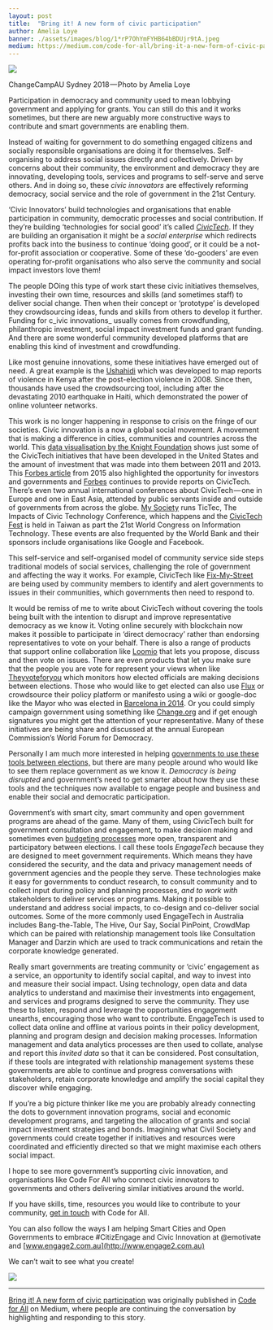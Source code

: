 ```yaml
---
layout: post
title:  "Bring it! A new form of civic participation"
author: Amelia Loye
banner: ./assets/images/blog/1*rP7OhYmFYHB64bBDUjr9tA.jpeg
medium: https://medium.com/code-for-all/bring-it-a-new-form-of-civic-participation-7b186cd8109a?source=rss----77bd73f07099--thought
---
```


![](https://cdn-images-1.medium.com/max/1024/1*rP7OhYmFYHB64bBDUjr9tA.jpeg)

ChangeCampAU Sydney 2018 — Photo by Amelia Loye

Participation in democracy and community used to mean lobbying government and applying for grants. You can still do this and it works sometimes, but there are new arguably more constructive ways to contribute and smart governments are enabling them.

Instead of waiting for government to do something engaged citizens and socially responsible organisations are doing it for themselves. Self-organising to address social issues directly and collectively. Driven by concerns about their community, the environment and democracy they are innovating, developing tools, services and programs to self-serve and serve others. And in doing so, these _civic innovators_ are effectively reforming democracy, social service and the role of government in the 21st Century.

‘Civic Innovators’ build technologies and organisations that enable participation in community, democratic processes and social contribution. If they’re building ‘technologies for social good’ it’s called [_CivicTech_](https://blog.codeforaustralia.org/wtf-is-civic-tech-and-why-are-we-here-eef816c6e0). If they are building an organisation it might be a _social enterprise_ which redirects profits back into the business to continue ‘doing good’, or it could be a not-for-profit association or cooperative. Some of these ‘do-gooders’ are even operating for-profit organisations who also serve the community and social impact investors love them!

The people DOing this type of work start these civic initiatives themselves, investing their own time, resources and skills (and sometimes staff) to deliver social change. Then when their concept or ‘prototype’ is developed they crowdsourcing ideas, funds and skills from others to develop it further. Funding for c_ivic innovations_ usually comes from crowdfunding, philanthropic investment, social impact investment funds and grant funding. And there are some wonderful community developed platforms that are enabling this kind of investment and crowdfunding.

Like most genuine innovations, some these initiatives have emerged out of need. A great example is the [Ushahidi](https://www.ushahidi.com/) which was developed to map reports of violence in Kenya after the post-election violence in 2008. Since then, thousands have used the crowdsourcing tool, including after the devastating 2010 earthquake in Haiti, which demonstrated the power of online volunteer networks.

This work is no longer happening in response to crisis on the fringe of our societies. Civic innovation is a now a global social movement. A movement that is making a difference in cities, communities and countries across the world. This [data visualisation by the Knight Foundation](https://knightfoundation.org/features/civictech/) shows just some of the CivicTech initiatives that have been developed in the United States and the amount of investment that was made into them between 2011 and 2013. This [Forbes article](https://www.forbes.com/sites/mikemontgomery/2015/06/24/why-civic-tech-is-the-next-big-thing/#5d63ff5e369a) from 2015 also highlighted the opportunity for investors and governments and [Forbes](https://www.forbes.com/sites/quora/2017/09/19/what-is-civic-technology/) continues to provide reports on CivicTech. There’s even two annual international conferences about CivicTech — one in Europe and one in East Asia, attended by public servants inside and outside of governments from across the globe. [My Society](https://www.mysociety.org/) runs TicTec, The Impacts of Civic Technology Conference, which happens and the [CivicTech Fest](http://civictechfest.org/) is held in Taiwan as part the 21st World Congress on Information Technology. These events are also frequented by the World Bank and their sponsors include organisations like Google and Facebook.

This self-service and self-organised model of community service side steps traditional models of social services, challenging the role of government and affecting the way it works. For example, CivicTech like [Fix-My-Street](https://www.fixmystreet.com/) are being used by community members to identify and alert governments to issues in their communities, which governments then need to respond to.

It would be remiss of me to write about CivicTech without covering the tools being built with the intention to disrupt and improve representative democracy as we know it. Voting online securely with blockchain now makes it possible to participate in ‘direct democracy’ rather than endorsing representatives to vote on your behalf. There is also a range of products that support online collaboration like [Loomio](https://www.loomio.org/) that lets you propose, discuss and then vote on issues. There are even products that let you make sure that the people you are vote for represent your views when like [Theyvoteforyou](https://theyvoteforyou.org.au/) which monitors how elected officials are making decisions between elections. Those who would like to get elected can also use [Flux](https://voteflux.org/) or crowdsource their policy platform or manifesto using a wiki or google-doc like the Mayor who was elected in [Barcelona in 2014](https://www.opendemocracy.net/can-europe-make-it/ada-colau/first-we-take-barcelona). Or you could simply campaign government using something like [Change.org](https://www.change.org/) and if get enough signatures you might get the attention of your representative. Many of these initiatives are being share and discussed at the annual European Commission’s World Forum for Democracy.

Personally I am much more interested in helping [governments to use these tools between elections,](https://www.themandarin.com.au/93526-representation-in-a-digital-democracy/) but there are many people around who would like to see them replace government as we know it. _Democracy is being disrupted_ and government’s need to get smarter about how they use these tools and the techniques now available to engage people and business and enable their social and democratic participation.

Government’s with smart city, smart community and open government programs are ahead of the game. Many of them, using CivicTech built for government consultation and engagement, to make decision making and sometimes even [budgeting processes](https://en.wikipedia.org/wiki/Participatory_budgeting) more open, transparent and participatory between elections. I call these tools _EngageTech_ because they are designed to meet government requirements. Which means they have considered the security, and the data and privacy management needs of government agencies and the people they serve. These technologies make it easy for governments to conduct research, to consult community and to collect input during policy and planning processes, _and to work with_ stakeholders to deliver services or programs. Making it possible to understand and address social impacts, to co-design and co-deliver social outcomes. Some of the more commonly used EngageTech in Australia includes Bang-the-Table, The Hive, Our Say, Social PinPoint, CrowdMap which can be paired with relationship management tools like Consultation Manager and Darzin which are used to track communications and retain the corporate knowledge generated.

Really smart governments are treating community or ‘civic’ engagement as a service, an opportunity to identify social capital, and way to invest into and measure their social impact. Using technology, open data and data analytics to understand and maximise their investments into engagement, and services and programs designed to serve the community. They use these to listen, respond and leverage the opportunities engagement unearths, encouraging those who want to contribute. EngageTech is used to collect data online and offline at various points in their policy development, planning and program design and decision making processes. Information management and data analytics processes are then used to collate, analyse and report this _invited data_ so that it can be considered. Post consultation, if these tools are integrated with relationship management systems these governments are able to continue and progress conversations with stakeholders, retain corporate knowledge and amplify the social capital they discover while engaging.

If you’re a big picture thinker like me you are probably already connecting the dots to government innovation programs, social and economic development programs, and targeting the allocation of grants and social impact investment strategies and bonds. Imagining what Civil Society and governments could create together if initiatives and resources were coordinated and efficiently directed so that we might maximise each others social impact.

I hope to see more government’s supporting civic innovation, and organisations like Code For All who connect civic innovators to governments and others delivering similar initiatives around the world.

If you have skills, time, resources you would like to contribute to your community, g[et in touch](http://codeforall.org/) with Code for All.

You can also follow the ways I am helping Smart Cities and Open Governments to embrace #CitizEngage and Civic Innovation at @emotivate and [www.engage2.com.au](http://www.engage2.com.au)

We can’t wait to see what you create!

![](https://medium.com/_/stat?event=post.clientViewed&referrerSource=full_rss&postId=7b186cd8109a)

* * *

[Bring it! A new form of civic participation](https://medium.com/code-for-all/bring-it-a-new-form-of-civic-participation-7b186cd8109a) was originally published in [Code for All](https://medium.com/code-for-all) on Medium, where people are continuing the conversation by highlighting and responding to this story.